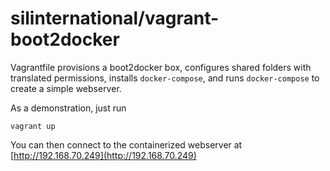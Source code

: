 silinternational/vagrant-boot2docker
====================================

Vagrantfile provisions a boot2docker box, configures shared folders with
translated permissions, installs `docker-compose`, and runs `docker-compose`
to create a simple webserver.

As a demonstration, just run

    vagrant up

You can then connect to the containerized webserver at
[http://192.168.70.249](http://192.168.70.249)
